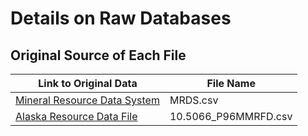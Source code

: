 # Details on Raw Databases

## Original Source of Each File
| Link to Original Data | File Name |
| --- | --- |
| [Mineral Resource Data System](https://mrdata.usgs.gov/mrds/) | MRDS.csv |
| [Alaska Resource Data File](https://ardf.wr.usgs.gov/) | 10.5066_P96MMRFD.csv |